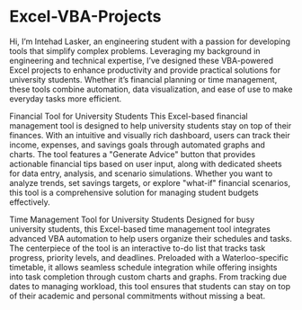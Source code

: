 # Excel-VBA-Projects

Hi, I’m Intehad Lasker, an engineering student with a passion for developing tools that simplify complex problems. Leveraging my background in engineering and technical expertise, I’ve designed these VBA-powered Excel projects to enhance productivity and provide practical solutions for university students. Whether it’s financial planning or time management, these tools combine automation, data visualization, and ease of use to make everyday tasks more efficient.

Financial Tool for University Students
This Excel-based financial management tool is designed to help university students stay on top of their finances. With an intuitive and visually rich dashboard, users can track their income, expenses, and savings goals through automated graphs and charts. The tool features a "Generate Advice" button that provides actionable financial tips based on user input, along with dedicated sheets for data entry, analysis, and scenario simulations. Whether you want to analyze trends, set savings targets, or explore "what-if" financial scenarios, this tool is a comprehensive solution for managing student budgets effectively.

Time Management Tool for University Students
Designed for busy university students, this Excel-based time management tool integrates advanced VBA automation to help users organize their schedules and tasks. The centerpiece of the tool is an interactive to-do list that tracks task progress, priority levels, and deadlines. Preloaded with a Waterloo-specific timetable, it allows seamless schedule integration while offering insights into task completion through custom charts and graphs. From tracking due dates to managing workload, this tool ensures that students can stay on top of their academic and personal commitments without missing a beat.
